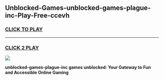 
## Unblocked-Games-unblocked-games-plague-inc-Play-Free-ccevh
<h3>
<a href="https://premium76.site?title=unblocked-games-plague-inc&ref=19M">CLICK TO PLAY</a></h3>
<hr>

<h3>
<a href="https://premium76.site?title=unblocked-games-plague-inc&ref=19M">CLICK 2 PLAY</a>
  
</h3>

<a href="https://premium76.site?title=unblocked-games-plague-inc&ref=19M"><img src="https://clearcache.store/games.png"></a>


**unblocked-games-plague-inc games unblocked: Your Gateway to Fun and Accessible Online Gaming**
